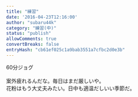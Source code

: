 ```yaml
---
title: "練習"
date: '2016-04-23T12:16:00'
author: "subaru44k"
category: "練習(中)"
status: "publish"
allowComments: true
convertBreaks: false
entryHash: "cb61ef025c1a9bab3551a7cfbc2d0e3b"
---
```

60分ジョグ<br>
<br>
案外疲れるんだな。毎日はまだ厳しいや。<br>
花粉はもう大丈夫みたい。日中も適温だしいい季節だ。
